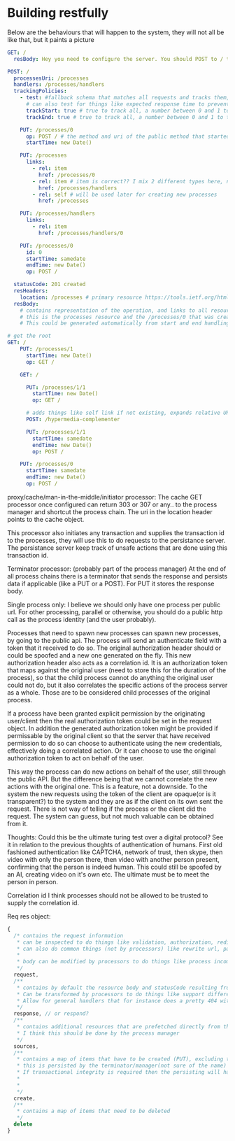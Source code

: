 # Building restfully

Below are the behaviours that will happen to the system, they will not all be like that, but it paints a picture

```yaml
GET: /
  resBody: Hey you need to configure the server. You should POST to / to configure the server. You need to define where processes are stored. You also need to define processing units.

POST: /
  processesUri: /processes
  handlers: /processes/handlers
  trackingPolicies:
    - test: #fallback schema that matches all requests and tracks them, this is the default
      # can also test for things like expected response time to prevent tracking of short lived processes
      trackStart: true # true to track all, a number between 0 and 1 to track a random percentage
      trackEnd: true # true to track all, a number between 0 and 1 to track a random percentage

    PUT: /processes/0
      op: POST / # the method and uri of the public method that started the process
      startTime: new Date()

    PUT: /processes
      links:
        - rel: item
          href: /processes/0
        - rel: item # item is correct?? I mix 2 different types here, not sure if good idea
          href: /processes/handlers
        - rel: self # will be used later for creating new processes
          href: /processes

    PUT: /processes/handlers
      links:
        - rel: item
          href: /processes/handlers/0

    PUT: /processes/0
      id: 0
      startTime: samedate
      endTime: new Date()
      op: POST /

  statusCode: 201 created
  resHeaders:
    location: /processes # primary resource https://tools.ietf.org/html/rfc7231#section-4.3.3
  resBody:
    # contains representation of the operation, and links to all resources created
    # this is the processes resource and the /processes/0 that was created based upon the matching tracking policy provided
    # This could be generated automatically from start and end handling of the reqRes object

# get the root
GET: /
    PUT: /processes/1
      startTime: new Date()
      op: GET /

    GET: /

      PUT: /processes/1/1
        startTime: new Date()
        op: GET /

      # adds things like self link if not existing, expands relative URIs
      POST: /hypermedia-complementer

      PUT: /processes/1/1
        startTime: samedate
        endTime: new Date()
        op: POST /

    PUT: /processes/0
      startTime: samedate
      endTime: new Date()
      op: POST /


```

proxy/cache/man-in-the-middle/initiator processor:
The cache GET processor once configured can return 303 or 307 or any.. to the process manager and shortcut the process chain.
The uri in the location header points to the cache object.

This processor also initiates any transaction and supplies the transaction id to the processes, they will use this to do requests to the persistance server. The persistance server keep track of unsafe actions that are done using this transaction id.


Terminator processor: (probably part of the process manager)
At the end of all process chains there is a terminator that sends the response and persists data if applicable (like a PUT or a POST). For PUT it stores the response body.


Single process only: I believe we should only have one process per public url. For other processing, parallel or otherwise, you should do a public http call as the process identity (and the user probably).

Processes that need to spawn new processes can spawn new processes, by going to the public api. The process will send an authenticate field with a token that it received to do so. The original authorization header should or could be spoofed and a new one generated on the fly. This new authorization header also acts as a correlation id. It is an authorization token that maps against the original user (need to store this for the duration of the process), so that the child process cannot do anything the original user could not do, but it also correlates the specific actions of the process server as a whole. Those are to be considered child processes of the original process.

 If a process have been granted explicit permission by the originating user/client then the real authorization token could be set in the request object. In addition the generated authorization token might be provided if permissable by the original client so that the server that have received permission to do so can choose to authenticate using the new credentials, effectively doing a correlated action. Or it can choose to use the original authorization token to act on behalf of the user.

  This way the process can do new actions on behalf of the user, still through the public API. But the difference being that we cannot correlate the new actions with the original one. This is a feature, not a downside. To the system the new requests using the token of the client are opaque(or is it transparent?) to the system and they are as if the client on its own sent the request. There is not way of telling if the process or the client did the request. The system can guess, but not much valuable can be obtained from it.

  Thoughts: Could this be the ultimate turing test over a digital protocol? See it in relation to the previous thoughts of authentication of humans. First old fashioned authentication like CAPTCHA, network of trust, then skype, then video with only the person there, then video with another person present, confirming that the person is indeed human. This could still be spoofed by an AI, creating video on it's own etc. The ultimate must be to meet the person in person.


Correlation id
  I think processes should not be allowed to be trusted to supply the correlation id.



Req res object:
```js
{
  /* contains the request information
   * can be inspected to do things like validation, authorization, redirection etc
   * can also do common things (not by processors) like rewrite url, parse json etc
   *
   * body can be modified by processors to do things like process incoming data, annotate an image, enhance the quality of the data, augment the data etc (not if PUT)
   */
  request,
  /**
   * contains by default the resource body and statusCode resulting from a GET to the storage service.
   * Can be transformed by processors to do things like support different media types
   * Allow for general handlers that for instance does a pretty 404 with some links to useful resources.
   */
  response, // or respond?
  /**
   * contains additional resources that are prefetched directly from the storage without going through the public api, this is only a few cases where this is desired. (maybe for link and data splitting?)
   * I think this should be done by the process manager
   */
  sources,
  /**
   * contains a map of items that have to be created (PUT), excluding the main resource in the response body
   * this is persisted by the terminator/manager(not sure of the name)
   * If transactional integrity is required then the persisting will happen as an atomic unit. All or nothing. Probably a lock is needed? Maybe only a lock for POST operations? I think PUT and DELETE can work without locking.
   *
   * 
   */
  create,
  /**
   * contains a map of items that need to be deleted
   */
  delete
}
```
